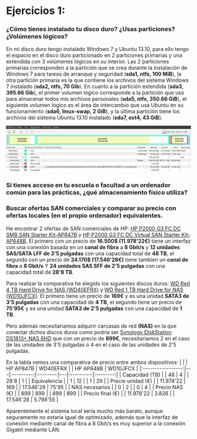 # Ejercicios 1:
### ¿Cómo tienes instalado tu disco duro? ¿Usas particiones? ¿Volúmenes lógicos?

En mi disco duro tengo instalado Windows 7 y Ubuntu 13.10, para ello tengo el espacio en el disco duro particionado en 2 particiones primarias y una extendida con 3 volúmenes lógicos en su interior. Las 2 particiones primarias corresponden a la partición que se crea durante la instalación de Windows 7 para tareas de arranque y seguridad (**sda1, ntfs, 100 MiB**), la otra partición primaria es la que contiene los archivos del sistema Windows 7 instalado (**sda2, ntfs, 70 Gib**). En cuanto a la partición extendida (**sda3, 395.66 Gib**), el primer volumen lógico corresponde a la partición que uso para almacenar todos mis archivos personales (**sda5, ntfs, 350.66 GiB**), el siguiente volumen lógico es el área de intercambio que usa Ubuntu en su funcionamiento (**sda6, linux-swap, 2 GiB**), y la última partición tiene los archivos del sistema Ubuntu 13.10 instalado (**sda7, ext4, 43 GiB**).

![eje01_img01](imagenes/eje01_img01.png)

### Si tienes acceso en tu escuela o facultad a un ordenador común para las prácticas, ¿qué almacenamiento físico utiliza?




### Buscar ofertas SAN comerciales y comparar su precio con ofertas locales (en el propio ordenador) equivalentes.

He encontrar 2 ofertas de SAN comerciales de HP: [HP P2000 G3 FC DC SMB SAN Starter Kit-AP847B](http://h71016.www7.hp.com/MiddleFrame.asp?page=config&ProductLineId=450&FamilyId=2569&BaseId=39751&oi=E9CED&BEID=19701&SBLID=) y [HP P2000 G3 FC DC Virtual SAN Starter Kit-AP848B](http://h71016.www7.hp.com/MiddleFrame.asp?page=config&ProductLineId=450&FamilyId=2569&BaseId=39693&oi=E9CED&BEID=19701&SBLID=). El primero con un precio de **16.500$ (11.978'22€)** tiene un interfaz con una conexión basada en un **canal de fibra** a **8 Gbit/s** y **12 unidades SAS/SATA LFF de 3'5 pulgadas** con una capacidad total de **48 TB**, el segundo con un precio de **24.170$ (17.546'28€)** tiene tambien un **canal de fibra** a **8 Gbit/s** Y **24 unidades SAS SFF de 2'5 pulgadas** con una capacidad total de **28'8 TB**.

Para realizar la comparativa he elegido los siguientes discos duros: [WD Red 4 TB Hard Drive for NAS (WD40EFRX)](http://www.pccomponentes.com/wd_nas_red_4tb_sata3.html) y [WD Red 1 TB Hard Drive for NAS (WD10JFCX)](http://www.pccomponentes.com/wd_nas_red_2_5__1tb_sata3.html). El primero tiene un precio de **169€** y es una unidad **SATA3 de 3'5 pulgadas** con una capacidad de **4 TB**, el segundo tiene un precio de **75'95€** y es una unidad **SATA3 de 2'5 pulgadas** con una capacidad de **1 TB**.

Pero además necesitariamos adquirir carcasas de red **(NAS)** en la que conectar dichos discos duros como podría ser [Synology DiskStation DS1813+ NAS 8HD](http://www.pccomponentes.com/synology_diskstation_ds1813__nas_8hd.html) que con un precio de **899€**, necesitariamos 2 en el caso de las unidades de 3'5 pulgadas o 4 en el caso de las unidades de 2'5 pulgadas. 

En la tabla vemos una comparativa de precio entre ambos dispositivos:
|                   |   | HP AP847B | WD40EFRX |   | HP AP848B | WD10JFCX |
|:-----------------:|---|:---------:|:--------:|---|:---------:|:--------:|
|   Capacidad (TB)  |   |     48    |     4    |   |    28'8   |     1    |
|    Equivalencia   |   |     1     |    12    |   |     1     |    29    |
| Precio unidad (€) |   | 11.978'22 |    169   |   | 17.546'28 |   75'95  |
|   NAS necesarios  |   |     0     |     2    |   |     0     |     4    |
|   Precio NAS (€)  |   |    899    |    899   |   |    899    |    899   |
|  Precio final (€) |   | 11.978'22 |   3.826  |   | 17.546'28 | 5.798'55 |

Aparentemente el sistema local sería mucho más barato, aunque seguramente no estaría igual de optimizado, además que la interfaz de conexión mediante canal de fibra a 8 Gbit/s es muy superior a la conexión Gigabit mediante LAN.
